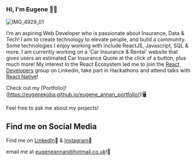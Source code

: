 ### Hi, I'm Eugene 👋🏾

![IMG_4929_01](https://github.com/EugeneKoba/EugeneKoba/assets/120111293/615946c7-a1b4-4b0e-a988-48ad8e63a344)

I'm an aspiring Web Developer who is passionate about Insurance, Data & Tech! I aim to create technology to elevate people, and build a community. Some technologies I enjoy working with include ReactJS, Javascript, SQL & more. I am currently working on a 'Car Insurance & Rental' website that gives users an estimated Car Insurance Quote at the click of a button, plus much more! My interest in the React Ecosystem led me to join the [React Developers](https://www.linkedin.com/groups/6519652/) group on Linkedin, take part in Hackathons and attend talks with [React Native](https://reactnative.dev/)!

Check out my [Portfolio]!(https://eugenekoba.github.io/eugene_annan_portfolio/)!🖥

Feel free to ask me about my projects!

## Find me on Social Media

Find me on [LinkedIn](https://www.linkedin.com/in/eugene-koba-annan-15b650183/)📱 & [Instagram](https://www.instagram.com/_koba_designs/)📸

email me at eugeneannan@hotmail.co.uk!📩

<!--
**EugeneKoba/EugeneKoba** is a ✨ _special_ ✨ repository because its `README.md` (this file) appears on your GitHub profile.

Here are some ideas to get you started:

- 🔭 I’m currently working on ...
- 🌱 I’m currently learning ...
- 👯 I’m looking to collaborate on ...
- 🤔 I’m looking for help with ...
- 💬 Ask me about ...
- 📫 How to reach me: ...
- 😄 Pronouns: ...
- ⚡ Fun fact: ...
-->
